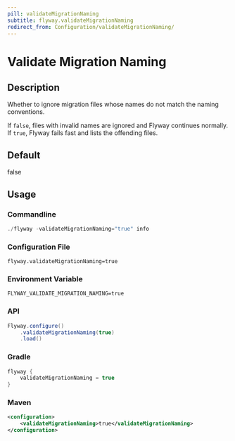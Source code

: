 ```yaml
---
pill: validateMigrationNaming
subtitle: flyway.validateMigrationNaming
redirect_from: Configuration/validateMigrationNaming/
---
```


# Validate Migration Naming

## Description
Whether to ignore migration files whose names do not match the naming conventions.

If `false`, files with invalid names are ignored and Flyway continues normally. If `true`, Flyway fails fast and lists the offending files.

## Default
false

## Usage

### Commandline
```powershell
./flyway -validateMigrationNaming="true" info
```

### Configuration File
```properties
flyway.validateMigrationNaming=true
```

### Environment Variable
```properties
FLYWAY_VALIDATE_MIGRATION_NAMING=true
```

### API
```java
Flyway.configure()
    .validateMigrationNaming(true)
    .load()
```

### Gradle
```groovy
flyway {
    validateMigrationNaming = true
}
```

### Maven
```xml
<configuration>
    <validateMigrationNaming>true</validateMigrationNaming>
</configuration>
```
